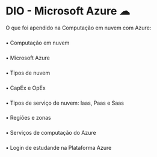 # DIO - Microsoft Azure  ☁
O que foi apendido na Computação em nuvem com Azure:
###
• Computação em nuvem
###
• Microsoft Azure
###
• Tipos de nuvem
###
• CapEx e OpEx
###
• Tipos de serviço de nuvem: Iaas, Paas e Saas
###
• Regiões e zonas
###
• Serviços de computação do Azure
###
• Login de estudande na Plataforma Azure
